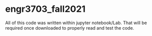 # engr3703_fall2021
All of this code was written within jupyter notebook/Lab. That will be required once downloaded to properly read and test the code.

